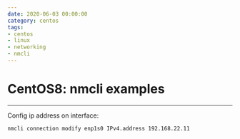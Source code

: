 ```yaml
--- 
date: 2020-06-03 00:00:00
category: centos
tags: 
- centos
- linux
- networking
- nmcli
---
```


# CentOS8: nmcli examples
***
Config ip address on interface:

    nmcli connection modify enp1s0 IPv4.address 192.168.22.11
